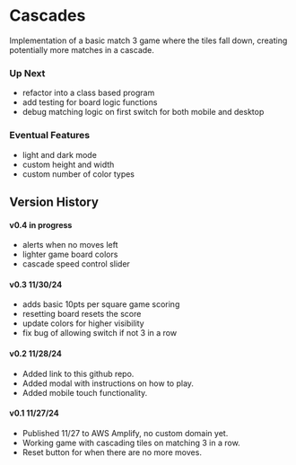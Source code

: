 # Cascades
Implementation of a basic match 3 game where the tiles fall down, creating potentially more matches in a cascade.  

### Up Next
- refactor into a class based program
- add testing for board logic functions
- debug matching logic on first switch for both mobile and desktop

### Eventual Features

- light and dark mode
- custom height and width
- custom number of color types


## Version History
#### v0.4 in progress
- alerts when no moves left
- lighter game board colors
- cascade speed control slider

#### v0.3 11/30/24
- adds basic 10pts per square game scoring
- resetting board resets the score
- update colors for higher visibility
- fix bug of allowing switch if not 3 in a row


#### v0.2 11/28/24
- Added link to this github repo.
- Added modal with instructions on how to play.
- Added mobile touch functionality.

#### v0.1 11/27/24
- Published 11/27 to AWS Amplify, no custom domain yet.
- Working game with cascading tiles on matching 3 in a row. 
- Reset button for when there are no more moves.